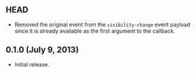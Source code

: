 ## HEAD

- Removed the original event from the `visibility-change` event payload since it
  is already available as the first argument to the callback.

## 0.1.0 (July 9, 2013)

- Initial release.
